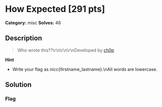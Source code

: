 # How Expected [291 pts]

**Category:** misc
**Solves:** 46

## Description
>Who wrote this??\r\n\r\n\r\nDeveloped by [ch0p](https://github.com/jozicoates)

**Hint**
* Write your flag as nicc{firstname_lastname}.\nAll words are lowercase.

## Solution

### Flag

